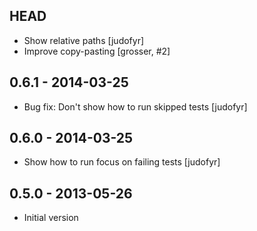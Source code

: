 ## HEAD

* Show relative paths [judofyr]
* Improve copy-pasting [grosser, #2]

## 0.6.1 - 2014-03-25

* Bug fix: Don't show how to run skipped tests [judofyr]

## 0.6.0 - 2014-03-25

* Show how to run focus on failing tests [judofyr]

## 0.5.0 - 2013-05-26

* Initial version

